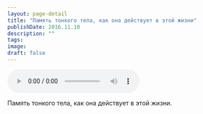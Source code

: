 ```yaml
---
layout: page-detail
title: "Память тонкого тела, как она действует в этой жизни"
publishDate: 2016.11.10
description: ""
tags:
image:
draft: false
---
```


<audio title="2016.11.10 - Память тонкого тела, как она действует в этой жизни.mp3" src="/upload/iblock/5ce/5ce90a38dcbcf4df6e714ba4f1c7c13f.mp3" controls=""></audio>

 Память тонкого тела, как она действует в этой жизни. 

  
